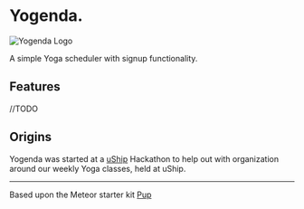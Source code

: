 # Yogenda.

![Yogenda Logo](https://cdn.rawgit.com/zerkz/yogenda/master/public/yogenda_logo.svg)

A simple Yoga scheduler with signup functionality. 

## Features

//TODO

## Origins

Yogenda was started at a [uShip](https://www.uship.com) Hackathon to help out with organization around our weekly Yoga classes, held at uShip. 


---
Based upon the Meteor starter kit [Pup](http://cleverbeagle.com/pup)
